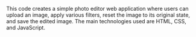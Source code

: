 This code creates a simple photo editor web application where users can upload an image, apply various filters, reset the image to its original state, and save the edited image. The main technologies used are HTML, CSS, and JavaScript.
